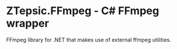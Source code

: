 # ZTepsic.FFmpeg - C# FFmpeg wrapper

FFmpeg library for .NET that makes use of external ffmpeg utilities.